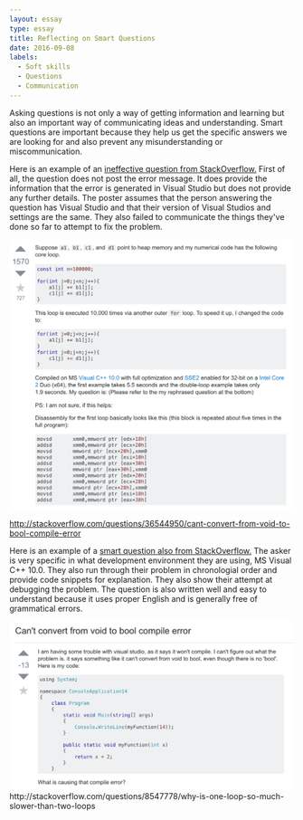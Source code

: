 ```yaml
---
layout: essay
type: essay
title: Reflecting on Smart Questions
date: 2016-09-08
labels:
  - Soft skills
  - Questions
  - Communication
---
```


Asking questions is not only a way of getting information and learning but also an important way of communicating ideas and understanding. Smart questions are important because they help us get the specific answers we are looking for and also prevent any misunderstanding or miscommunication. 

Here is an example of an [ineffective question from StackOverflow.](http://stackoverflow.com/questions/36544950/cant-convert-from-void-to-bool-compile-error) First of all, the question does not post the error message. It does provide the information that the error is generated in Visual Studio but does not provide any further details. The poster assumes that the person answering the question has Visual Studio and that their version of Visual Studios and settings are the same. They also failed to communicate the things they've done so far to attempt to fix the problem. 

<div class="ui small rounded images">
  <img class="ui medium right floated rounded image" src="../images/BadQuestion.png">
</div>

http://stackoverflow.com/questions/36544950/cant-convert-from-void-to-bool-compile-error

Here is an example of a [smart question also from StackOverflow.](http://stackoverflow.com/questions/8547778/why-is-one-loop-so-much-slower-than-two-loops) The asker is very specific in what development environment they are using, MS Visual C++ 10.0. They also run through their problem in chronologial order and provide code snippets for explanation. They also show their attempt at debugging the problem. The question is also written well and easy to understand because it uses proper English and is generally free of grammatical errors. 

<div class="ui small rounded images">
  <img class="ui medium right floated rounded image" src="../images/GoodQuestion.png">
</div>
http://stackoverflow.com/questions/8547778/why-is-one-loop-so-much-slower-than-two-loops



